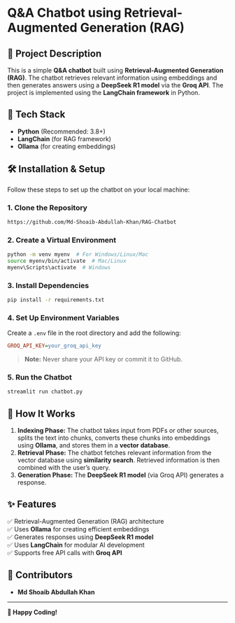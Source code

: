 # Q&A Chatbot using Retrieval-Augmented Generation (RAG)

## 📌 Project Description

This is a simple **Q&A chatbot** built using **Retrieval-Augmented Generation (RAG)**. The chatbot retrieves relevant information using embeddings and then generates answers using a **DeepSeek R1 model** via the **Groq API**. The project is implemented using the **LangChain framework** in Python.

## 🚀 Tech Stack

- **Python** (Recommended: 3.8+)
- **LangChain** (for RAG framework)
- **Ollama** (for creating embeddings)

## 🛠 Installation & Setup

Follow these steps to set up the chatbot on your local machine:

### **1. Clone the Repository**

```bash
https://github.com/Md-Shoaib-Abdullah-Khan/RAG-Chatbot
```

### **2. Create a Virtual Environment**

```bash
python -m venv myenv  # For Windows/Linux/Mac
source myenv/bin/activate  # Mac/Linux
myenv\Scripts\activate  # Windows
```

### **3. Install Dependencies**

```bash
pip install -r requirements.txt
```

### **4. Set Up Environment Variables**

Create a `.env` file in the root directory and add the following:

```ini
GROQ_API_KEY=your_groq_api_key
```

> **Note:** Never share your API key or commit it to GitHub.

### **5. Run the Chatbot**

```bash
streamlit run chatbot.py
```

## 📖 How It Works

1. **Indexing Phase:** The chatbot takes input from PDFs or other sources, splits the text into chunks, converts these chunks into embeddings using **Ollama**, and stores them in a **vector database**.
2. **Retrieval Phase:** The chatbot fetches relevant information from the vector database using **similarity search**. Retrieved information is then combined with the user’s query.
3. **Generation Phase:** The **DeepSeek R1 model** (via Groq API) generates a response.

## ✨ Features

✅ Retrieval-Augmented Generation (RAG) architecture\
✅ Uses **Ollama** for creating efficient embeddings\
✅ Generates responses using **DeepSeek R1 model**\
✅ Uses **LangChain** for modular AI development\
✅ Supports free API calls with **Groq API**

## 🤝 Contributors

- **Md Shoaib Abdullah Khan**&#x20;

---

**🚀 Happy Coding!**
